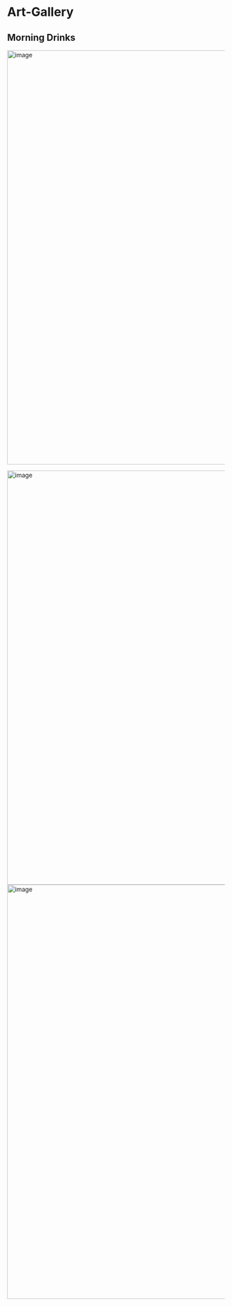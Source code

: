 # Art-Gallery
<h2> Morning Drinks </h2>
<img width="1280" height="960" alt="image" src="https://github.com/user-attachments/assets/5214b9c4-5992-4cf9-9eb8-9f469f9114d2" />
<p>   </p>
<img wisth="1980" height="960" alt="image" src="https://images.unsplash.com/photo-1624948465027-6f9b51067557?q=80&w=1470&auto=format&fit=crop&ixlib=rb-4.1.0&ixid=M3wxMjA3fDB8MHxwaG90by1wYWdlfHx8fGVufDB8fHx8fA%3D%3D" />
<img width="1280" height="960" alt="image" src="https://github.com/user-attachments/assets/c888ad0c-a991-448a-b944-63abd5a61a72" />
